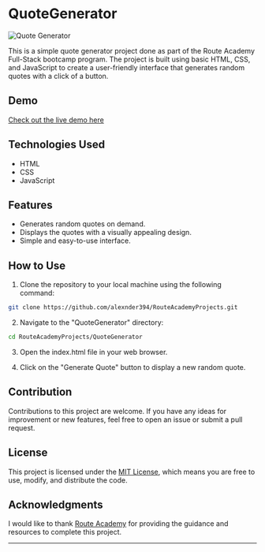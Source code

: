 # QuoteGenerator

![Quote Generator](https://i.postimg.cc/fTh8J8jb/Quote-Generator.png) <!-- If you have a screenshot of your project, replace "link-to-screenshot.png" with the relative or absolute path to the screenshot image -->

This is a simple quote generator project done as part of the Route Academy Full-Stack bootcamp program. The project is built using basic HTML, CSS, and JavaScript to create a user-friendly interface that generates random quotes with a click of a button.

## Demo
[Check out the live demo here](https://alexnder394.github.io/RouteAcademyPorjects/QuoteGenerator/index.html)

## Technologies Used

- HTML
- CSS
- JavaScript

## Features

- Generates random quotes on demand.
- Displays the quotes with a visually appealing design.
- Simple and easy-to-use interface.

## How to Use

1. Clone the repository to your local machine using the following command:

```bash
git clone https://github.com/alexnder394/RouteAcademyProjects.git
```

2. Navigate to the "QuoteGenerator" directory:

```bash
cd RouteAcademyProjects/QuoteGenerator
```

3. Open the index.html file in your web browser.

4. Click on the "Generate Quote" button to display a new random quote.

## Contribution

Contributions to this project are welcome. If you have any ideas for improvement or new features, feel free to open an issue or submit a pull request.

## License

This project is licensed under the [MIT License](https://opensource.org/license/mit/), which means you are free to use, modify, and distribute the code.

## Acknowledgments

I would like to thank [Route Academy](https://www.linkedin.com/company/routeacademy/) for providing the guidance and resources to complete this project.

---
